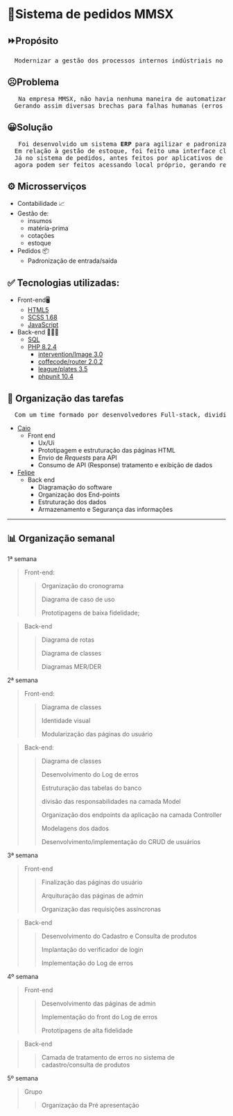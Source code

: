 # 🚙Sistema de pedidos MMSX 

## ⏩Propósito
<pre>
  Modernizar a gestão dos processos internos indústriais no setor automobilístico.
</pre>

## ☹Problema
<pre>
   Na empresa MMSX, não havia nenhuma maneira de automatizar o processo de gestão de estoque, e nem pedidos. 
  Gerando assim diversas brechas para falhas humanas (erros de cálculo, processos não-padronizados, etc).
</pre>

## 😀Solução
<pre>
   Foi desenvolvido um sistema <b>ERP</b> para agilizar e padronizar todos esses processos.
  Em relação à gestão de estoque, foi feito uma interface clara e objetiva para os processos que antes eram feitos a mão. 
  Já no sistema de pedidos, antes feitos por aplicativos de mensagens instantáneas (Whatsapp, Telegram, Mensenger...) 
  agora podem ser feitos acessando local próprio, gerando respostas padronizadas.
</pre>

## ⚙ Microsserviços
 - Contabilidade 📈
  - Gestão de:
    - insumos
    - matéria-prima
    - cotações
    - estoque
- Pedidos 📦
  - Padronização de entrada/saída  


## ✅ Tecnologias utilizadas:
- Front-end🖥
  - [HTML5](https://www.w3schools.com/html/)
  - [SCSS 1.68](https://sass-lang.com/)
  - [JavaScript](https://www.w3schools.com/Js/)
- Back-end 👨🏽‍💻
  - [SQL](https://www.w3schools.com/sql/)
  - [PHP 8.2.4](https://www.php.net/)
    - [intervention/Image 3.0](https://image.intervention.io/v3)
    - [coffecode/router 2.0.2](https://packagist.org/packages/coffeecode/router)
    - [league/plates 3.5](https://packagist.org/packages/league/plates)
    - [phpunit 10.4](https://docs.phpunit.de/en/10.4/installation.html)


## 📶 Organização das tarefas
<pre>
  Com um time formado por desenvolvedores Full-stack, dividimos baseando-se nas afinidades de cada um:
</pre>
- [Caio](https://github.com/CaioSantos00)
  - Front end
    - Ux/Ui
    - Prototipagem e estruturação das páginas HTML    
    - Envio de _Requests_ para API
    - Consumo de API (Response) tratamento e exibição de dados 
- [Felipe](https://github.com/felipeDosProgramas)
  - Back end
    - Diagramação do software
    - Organização dos End-points
    - Estruturação dos dados
    - Armazenamento e Segurança das informações


_________
   
## 📊 Organização semanal

1ª semana
> Front-end:
> > Organização do cronograma
> > 
> > Diagrama de caso de uso
> > 
> > Prototipagens de baixa fidelidade;

> Back-end
> > Diagrama de rotas
> > 
> > Diagrama de classes
> > 
> > Diagramas MER/DER

2ª semana
> Front-end:
> > Diagrama de classes
> > 
> > Identidade visual
> > 
> > Modularização das páginas do usuário

> Back-end:
> > Diagrama de classes
> > 
> > Desenvolvimento do Log de erros
> > 
> > Estruturação das tabelas do banco
> > 
> > divisão das responsabilidades na camada Model
> > 
> > Organização dos endpoints da aplicação na camada Controller
> > 
> > Modelagens dos dados
> > 
> > Desenvolvimento/implementação do CRUD de usuários

3ª semana
> Front-end
> > Finalização das páginas do usuário
> > 
> > Arquituração das páginas de admin
> > 
> > Organização das requisições assíncronas

> Back-end
> > Desenvolvimento do Cadastro e Consulta de produtos
> > 
> > Implantação do verificador de login
> > 
> > Implementação do Log de erros

4º semana
> Front-end
> > Desenvolvimento das páginas de admin
> > 
> > Implementação do front do Log de erros
> > 
> > Prototipagens de alta fidelidade

> Back-end
> > Camada de tratamento de erros no sistema de cadastro/consulta de produtos

5º semana
> Grupo
> > Organização da Pré apresentação

